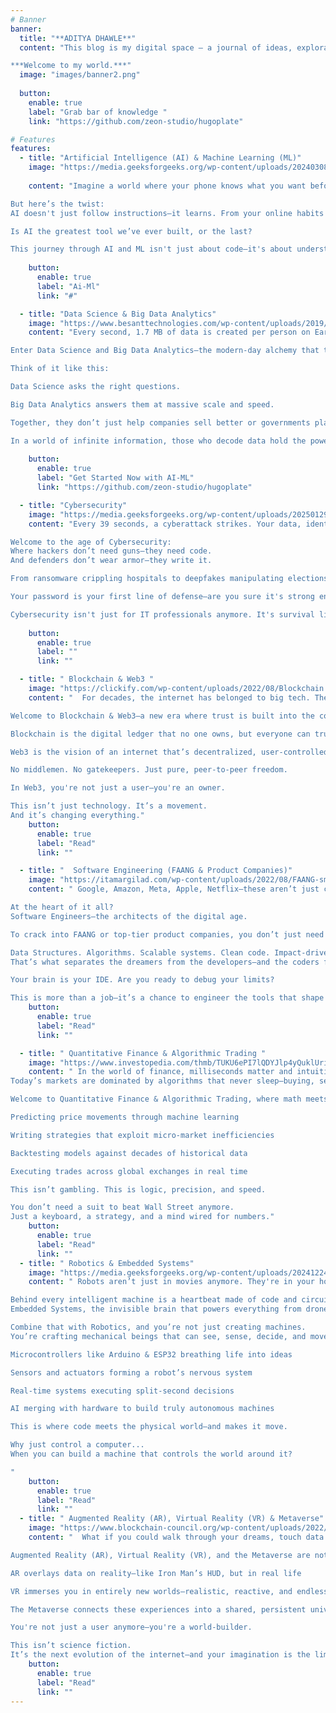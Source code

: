 ```yaml
---
# Banner
banner:
  title: "**ADITYA DHAWLE**"
  content: "This blog is my digital space — a journal of ideas, explorations, and thoughts. From deep dives into tech and science to reflections on life, philosophy, and personal growth, you'll find a mix of everything that fuels my mind.

***Welcome to my world.***"
  image: "images/banner2.png"
  
  button:
    enable: true
    label: "Grab bar of knowledge "
    link: "https://github.com/zeon-studio/hugoplate"

# Features
features:
  - title: "Artificial Intelligence (AI) & Machine Learning (ML)"
    image: "https://media.geeksforgeeks.org/wp-content/uploads/20240308162931/Difference-Between-Machine-Learning-and-Artificial-Intelligence.webp"
    
    content: "Imagine a world where your phone knows what you want before you ask, cars drive themselves better than humans, and diseases are predicted before symptoms appear. This isn't science fiction—it's the rapidly evolving reality powered by Artificial Intelligence and Machine Learning.

But here’s the twist:
AI doesn't just follow instructions—it learns. From your online habits to your medical history, it uncovers patterns you didn’t know existed. It's not magic, it’s math, data, and some of the most powerful algorithms humanity has ever created.

Is AI the greatest tool we’ve ever built, or the last?

This journey through AI and ML isn't just about code—it's about understanding intelligence itself. And it starts now."
  
    button:
      enable: true
      label: "Ai-Ml"
      link: "#"

  - title: "Data Science & Big Data Analytics"
    image: "https://www.besanttechnologies.com/wp-content/uploads/2019/04/data-science-vs-big-data.jpg"
    content: "Every second, 1.7 MB of data is created per person on Earth. From your clicks and swipes to your purchases and preferences, the digital universe is drowning in information. But raw data alone means nothing.

Enter Data Science and Big Data Analytics—the modern-day alchemy that turns chaotic data into actionable insights.

Think of it like this:

Data Science asks the right questions.

Big Data Analytics answers them at massive scale and speed.

Together, they don’t just help companies sell better or governments plan smarter—they predict pandemics, optimize climate models, and fuel AI revolutions.

In a world of infinite information, those who decode data hold the power."
   
    button:
      enable: true
      label: "Get Started Now with AI-ML"
      link: "https://github.com/zeon-studio/hugoplate"

  - title: "Cybersecurity"
    image: "https://media.geeksforgeeks.org/wp-content/uploads/20250129183532009673/What-is-Cyber-Security.webp"
    content: "Every 39 seconds, a cyberattack strikes. Your data, identity, bank accounts—even national security—are just a few keystrokes away from being compromised.

Welcome to the age of Cybersecurity:
Where hackers don’t need guns—they need code.
And defenders don’t wear armor—they write it.

From ransomware crippling hospitals to deepfakes manipulating elections, the battlefield has shifted from the physical to the digital. And in this war, knowledge is the ultimate weapon.

Your password is your first line of defense—are you sure it's strong enough?

Cybersecurity isn't just for IT professionals anymore. It's survival literacy for the modern world."
   
    button:
      enable: true
      label: ""
      link: ""

  - title: " Blockchain & Web3 "
    image: "https://clickify.com/wp-content/uploads/2022/08/Blockchain.jpeg"
    content: "  For decades, the internet has belonged to big tech. They own your data, profit from your activity, and control the rules. But what if you could take that power back?

Welcome to Blockchain & Web3—a new era where trust is built into the code, not the corporations.

Blockchain is the digital ledger that no one owns, but everyone can trust.

Web3 is the vision of an internet that’s decentralized, user-controlled, and permissionless.

No middlemen. No gatekeepers. Just pure, peer-to-peer freedom.

In Web3, you're not just a user—you're an owner.

This isn’t just technology. It’s a movement.
And it’s changing everything."
    button:
      enable: true
      label: "Read"
      link: ""

  - title: "  Software Engineering (FAANG & Product Companies)"
    image: "https://itamargilad.com/wp-content/uploads/2022/08/FAANG-small.jpg"
    content: " Google, Amazon, Meta, Apple, Netflix—these aren’t just companies, they’re ecosystems shaping how billions live, work, and connect.

At the heart of it all?
Software Engineers—the architects of the digital age.

To crack into FAANG or top-tier product companies, you don’t just need to know how to code. You need to solve problems like an engineer, think like a product strategist, and design like a user advocate.

Data Structures. Algorithms. Scalable systems. Clean code. Impact-driven thinking.
That’s what separates the dreamers from the developers—and the coders from the creators.

Your brain is your IDE. Are you ready to debug your limits?

This is more than a job—it’s a chance to engineer the tools that shape tomorrow."
    button:
      enable: true
      label: "Read"
      link: ""

  - title: " Quantitative Finance & Algorithmic Trading "
    image: "https://www.investopedia.com/thmb/TUKU6ePI7lQDYJlp4yQuklUriHk=/1500x0/filters:no_upscale():max_bytes(150000):strip_icc()/quantitative-trading.asp-final-dce645f45bce45d88bd1f02e37bcb02f.png"
    content: " In the world of finance, milliseconds matter and intuition is obsolete.
Today’s markets are dominated by algorithms that never sleep—buying, selling, and profiting faster than any human ever could.

Welcome to Quantitative Finance & Algorithmic Trading, where math meets money and one line of code can move millions.

Predicting price movements through machine learning

Writing strategies that exploit micro-market inefficiencies

Backtesting models against decades of historical data

Executing trades across global exchanges in real time

This isn’t gambling. This is logic, precision, and speed.

You don’t need a suit to beat Wall Street anymore.
Just a keyboard, a strategy, and a mind wired for numbers."
    button:
      enable: true
      label: "Read"
      link: ""
  - title: " Robotics & Embedded Systems"
    image: "https://media.geeksforgeeks.org/wp-content/uploads/20241224173023067198/Future-of-Robotics.webp"
    content: " Robots aren’t just in movies anymore. They're in your homes, hospitals, factories—and soon, even on Mars.

Behind every intelligent machine is a heartbeat made of code and circuits:
Embedded Systems, the invisible brain that powers everything from drones to smart toasters.

Combine that with Robotics, and you’re not just creating machines.
You’re crafting mechanical beings that can see, sense, decide, and move.

Microcontrollers like Arduino & ESP32 breathing life into ideas

Sensors and actuators forming a robot’s nervous system

Real-time systems executing split-second decisions

AI merging with hardware to build truly autonomous machines

This is where code meets the physical world—and makes it move.

Why just control a computer...
When you can build a machine that controls the world around it?

"
    button:
      enable: true
      label: "Read"
      link: ""
  - title: " Augmented Reality (AR), Virtual Reality (VR) & Metaverse"
    image: "https://www.blockchain-council.org/wp-content/uploads/2022/06/What-is-augmented-reality-and-why-is-it-important-for-the-Metaverse-01.png"
    content: "  What if you could walk through your dreams, touch data in midair, or attend a concert on another planet—all without leaving your room?

Augmented Reality (AR), Virtual Reality (VR), and the Metaverse are not just buzzwords—they’re building blocks of a new dimension where digital and physical worlds merge.

AR overlays data on reality—like Iron Man’s HUD, but in real life

VR immerses you in entirely new worlds—realistic, reactive, and endless

The Metaverse connects these experiences into a shared, persistent universe—where identity, economy, and interaction are completely redefined

You're not just a user anymore—you're a world-builder.

This isn’t science fiction.
It’s the next evolution of the internet—and your imagination is the limit."
    button:
      enable: true
      label: "Read"
      link: ""
---
```

